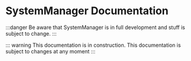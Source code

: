 # SystemManager Documentation
:::danger 
Be aware that SystemManager is in full development and stuff is subject to change.
:::

::: warning 
This documentation is in construction. This documentation is subject to changes at any moment
:::